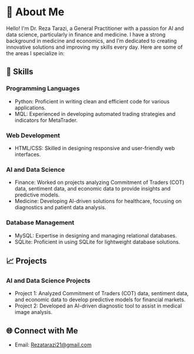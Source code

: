 # 👋  About Me
 Hello! I'm Dr. Reza Tarazi, a General Practitioner with a passion for AI and data science, particularly in finance and medicine. I have a strong background in medicine and economics, and I’m dedicated to creating innovative solutions and improving my skills every day. Here are some of the areas I specialize in:

## 💼 Skills
### Programming Languages
- Python: Proficient in writing clean and efficient code for various applications.
- MQL: Experienced in developing automated trading strategies and indicators for MetaTrader.

### Web Development
- HTML/CSS: Skilled in designing responsive and user-friendly web interfaces.

### AI and Data Science
- Finance: Worked on projects analyzing Commitment of Traders (COT) data, sentiment data, and economic data to provide insights and predictive models.
- Medicine: Developing AI-driven solutions for healthcare, focusing on diagnostics and patient data analysis.

### Database Management
- MySQL: Expertise in designing and managing relational databases.
- SQLite: Proficient in using SQLite for lightweight database solutions.

## 📈 Projects
### AI and Data Science Projects
- Project 1: Analyzed Commitment of Traders (COT) data, sentiment data, and economic data to develop predictive models for financial markets.
- Project 2: Developed an AI-driven diagnostic tool to assist in medical image analysis.

## 🌐 Connect with Me
- Email: Rezatarazi21@gmail.com
